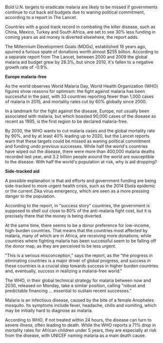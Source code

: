 Bold U.N. targets to eradicate malaria are likely to be missed if governments continue to cut back aid budgets due to waning political commitment, according to a report in The Lancet.

Countries with a good track record in combating the killer disease, such as China, Mexico, Turkey and South Africa, are set to see 30% less funding in coming years as aid money is diverted elsewhere, the report adds.

The Millennium Development Goals (MDGs), established 16 years ago, spurred a furious spate of donations worth almost $255 billion. According to a separate report from The Lancet, between 2000 and 2009 the global malaria aid budget grew by 28.3%, but since 2010, it's fallen to a negative growth rate of -0.9%.

**Europe malaria-free**

As the world observes World Malaria Day, World Health Organization (WHO) figures show reasons for optimism: the fight against malaria has been successful in the past, with 33 countries reporting fewer than 1,000 cases of malaria in 2015, and mortality rates cut by 60% globally since 2000.

In a landmark for the fight against the disease, Europe, not usually been associated with malaria, but which boasted 90,000 cases of the disease as recent as 1995, is the first region to be declared malaria-free.

By 2030, the WHO wants to cut malaria cases and the global mortality rate by 90%, and by at least 40% leading up to 2020, but the Lancet reports warn that these targets could be missed as waning political commitment and funding undo previous successes.
While half the world's countries have wiped out the disease, there were more than 400,000 malaria deaths recorded last year, and 3.2 billion people around the world are susceptible to the disease. With half the world's population at risk, why is aid dropping?

**Side-tracked aid**

A possible explanation is that aid efforts and government funding are being side-tracked to more urgent health crisis, such as the 2014 Ebola epidemic or the current Zika virus emergency, which are seen as a more pressing danger to the population.

According to the report, in "success story" countries, the government is supposed to shell out close to 80% of the anti-malaria fight cost, but it is precisely there that the money is being diverted.

At the same time, there seems to be a donor preference for low-income, high-burden countries. That means that the countries most affected by malaria, many of which are in Africa, are receiving more donations, while countries where fighting malaria has been successful seem to be falling off the donor map, as they are perceived to be less urgent.

"This is a serious misconception," says the report, as the "the progress in eliminating countries is a major driver of global progress, and success in these countries is a crucial step towards success in higher burden countries and, eventually, success in realizing a malaria-free world."

The WHO, in their global technical strategy for malaria between now and 2030, released on Monday, take a similar position, calling "robust and predictable financing ... essential to sustain recent successes."

Malaria is an infectious disease, caused by the bite of a female Anopheles mosquito. Its symptoms include fever, headache, chills and vomiting, which may be initially hard to diagnose as malaria. 

According to WHO, if not treated within 24 hours, the disease can turn to severe illness, often leading to death. While the WHO reports a 71% drop in mortality rates for African children under 5 years, they are especially at risk from the disease, with UNICEF naming malaria as a main death cause.
